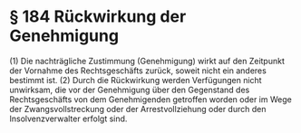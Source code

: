 # § 184 Rückwirkung der Genehmigung
(1) Die nachträgliche Zustimmung (Genehmigung) wirkt auf den Zeitpunkt der Vornahme des Rechtsgeschäfts zurück, soweit nicht ein anderes bestimmt ist.
(2) Durch die Rückwirkung werden Verfügungen nicht unwirksam, die vor der Genehmigung über den Gegenstand des Rechtsgeschäfts von dem Genehmigenden getroffen worden oder im Wege der Zwangsvollstreckung oder der Arrestvollziehung oder durch den Insolvenzverwalter erfolgt sind.
